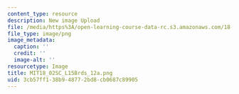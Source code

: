 ```yaml
---
content_type: resource
description: New image Upload
file: /media/https%3A/open-learning-course-data-rc.s3.amazonaws.com/18-02sc-multivariable-calculus-fall-2010/3cb57ff138b948772bd8cb0687c89905_MIT18_02SC_L15Brds_12a.png
file_type: image/png
image_metadata:
  caption: ''
  credit: ''
  image-alt: ''
resourcetype: Image
title: MIT18_02SC_L15Brds_12a.png
uid: 3cb57ff1-38b9-4877-2bd8-cb0687c89905
---
```


